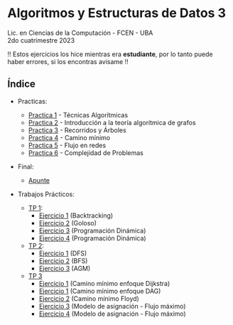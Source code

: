 # Algoritmos y Estructuras de Datos 3

Lic. en Ciencias de la Computación - FCEN - UBA\
2do cuatrimestre 2023

!! Estos ejercicios los hice mientras era **estudiante**, por lo tanto puede haber errores, si los encontras avisame !!

## Índice
- Practicas:
    - [Practica 1](practicas/practica%201/) - Técnicas Algorítmicas
    - [Practica 2](practicas/practica%202/) - Introducción a la teoría algorítmica de grafos
    - [Practica 3](practicas/practica%203/) - Recorridos y Árboles
    - [Practica 4](practicas/practica%204/) - Camino mínimo
    - [Practica 5](practicas/practica%205/) - Flujo en redes
    - [Practica 6](practicas/practica%206/) - Complejidad de Problemas

- Final:
    - [Apunte](final/)

- Trabajos Prácticos:
    - [TP 1](tps/1_tp/enunciado.pdf):
        - [Ejercicio 1](tps/1_tp/Ejercicio_1.cpp) (Backtracking)
        - [Ejercicio 2](tps/1_tp/Ejercicio_2.cpp) (Goloso)
        - [Ejercicio 3](tps/1_tp/Ejercicio_3.cpp) (Programación Dinámica)
        - [Ejercicio 4](tps/1_tp/Ejercicio_4.cpp) (Programación Dinámica)
    - [TP 2](tps/2_tp/enunciado.pdf):
        - [Ejercicio 1](tps/2_tp/Ejercicio_1.cpp) (DFS)
        - [Ejercicio 2](tps/2_tp/Ejercicio_2.cpp) (BFS)
        - [Ejercicio 3](tps/2_tp/Ejercicio_3.cpp) (AGM)
    - [TP 3](tps/3_tp/enunciado.pdf)
        - [Ejercicio 1](tps/3_tp/Ejercicio_1_dijk.cpp) (Camino mínimo enfoque Dijkstra)
        - [Ejercicio 1](tps/3_tp/Ejercicio_1_dp.cpp) (Camino mínimo enfoque DAG)
        - [Ejercicio 2](tps/3_tp/Ejercicio_2.cpp) (Camino mínimo Floyd)
        - [Ejercicio 3](tps/3_tp/Ejercicio_3.cpp) (Modelo de asignación - Flujo máximo)
        - [Ejercicio 4](tps/3_tp/Ejercicio_4.cpp) (Modelo de asignación - Flujo máximo)
